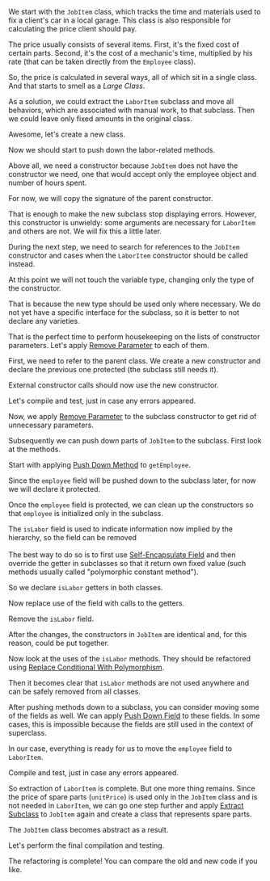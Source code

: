 We start with the <code>JobItem</code> class, which tracks the time and materials used to fix a client's car in a local garage. This class is also responsible for calculating the price client should pay.

The price usually consists of several items. First, it's the fixed cost of certain parts. Second, it's the cost of a mechanic's time, multiplied by his rate (that can be taken directly from the <code>Employee</code> class).

So, the price is calculated in several ways, all of which sit in a single class. And that starts to smell as a <i>Large Class</i>.

As a solution, we could extract the <code>LaborItem</code> subclass and move all behaviors, which are associated with manual work, to that subclass. Then we could leave only fixed amounts in the original class.

Awesome, let's create a new class.

Now we should start to push down the labor-related methods.

Above all, we need a constructor because <code>JobItem</code> does not have the constructor we need, one that would accept only the employee object and number of hours spent.

For now, we will copy the signature of the parent constructor.

That is enough to make the new subclass stop displaying errors. However, this constructor is unwieldy: some arguments are necessary for <code>LaborItem</code> and others are not. We will fix this a little later.

During the next step, we need to search for references to the <code>JobItem</code> constructor and cases when the <code>LaborItem</code> constructor should be called instead.

At this point we will not touch the variable type, changing only the type of the constructor.

That is because the new type should be used only where necessary. We do not yet have a specific interface for the subclass, so it is better to not declare any varieties.

That is the perfect time to perform housekeeping on the lists of constructor parameters. Let's apply <a href="/remove-parameter">Remove Parameter</a> to each of them.

First, we need to refer to the parent class. We create a new constructor and declare the previous one protected (the subclass still needs it).

External constructor calls should now use the new constructor.

Let's compile and test, just in case any errors appeared.

Now, we apply <a href="/remove-parameter">Remove Parameter</a> to the subclass constructor to get rid of unnecessary parameters.

Subsequently we can push down parts of <code>JobItem</code> to the subclass. First look at the methods.

Start with applying <a href="/push-down-method">Push Down Method</a> to <code>getEmployee</code>. 

Since the <code>employee</code> field will be pushed down to the subclass later, for now we will declare it protected.

Once the <code>employee</code> field is protected, we can clean up the constructors so that <code>employee</code> is initialized only in the subclass.

The <code>isLabor</code> field is used to indicate information now implied by the hierarchy, so the field can be removed<br/><br/>The best way to do so is to first use <a href="/self-encapsulate-field">Self-Encapsulate Field</a> and then override the getter in subclasses so that it return own fixed value (such methods usually called "polymorphic constant method").

So we declare <code>isLabor</code> getters in both classes.

Now replace use of the field with calls to the getters.

Remove the <code>isLabor</code> field.

After the changes, the constructors in <code>JobItem</code> are identical and, for this reason, could be put together.

Now look at the uses of the <code>isLabor</code> methods. They should be refactored using <a href="/replace-conditional-with-polymorphism">Replace Conditional With Polymorphism</a>.

Then it becomes clear that <code>isLabor</code> methods are not used anywhere and can be safely removed from all classes.

After pushing methods down to a subclass, you can consider moving some of the fields as well. We can apply <a href="/push-down-field">Push Down Field</a> to these fields. In some cases, this is impossible because the fields are still used in the context of superclass.

In our case, everything is ready for us to move the <code>employee</code> field to <code>LaborItem</code>.

Compile and test, just in case any errors appeared.

So extraction of <code>LaborItem</code> is complete. But one more thing remains. Since the price of spare parts (<code>unitPrice</code>) is used only in the <code>JobItem</code> class and is not needed in <code>LaborItem</code>, we can go one step further and apply <a href="/extract-subclass">Extract Subclass</a> to <code>JobItem</code> again and create a class that represents spare parts.

The <code>JobItem</code> class becomes abstract as a result.

Let's perform the final compilation and testing.

The refactoring is complete! You can compare the old and new code if you like.